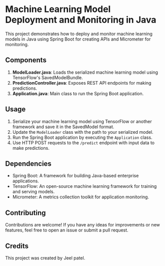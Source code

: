 # Machine Learning Model Deployment and Monitoring in Java

This project demonstrates how to deploy and monitor machine learning models in Java using Spring Boot for creating APIs and Micrometer for monitoring.

## Components

1. **ModelLoader.java**: Loads the serialized machine learning model using TensorFlow's SavedModelBundle.
2. **PredictionController.java**: Exposes REST API endpoints for making predictions.
3. **Application.java**: Main class to run the Spring Boot application.

## Usage

1. Serialize your machine learning model using TensorFlow or another framework and save it in the SavedModel format.
2. Update the `ModelLoader` class with the path to your serialized model.
3. Run the Spring Boot application by executing the `Application` class.
4. Use HTTP POST requests to the `/predict` endpoint with input data to make predictions.

## Dependencies

- Spring Boot: A framework for building Java-based enterprise applications.
- TensorFlow: An open-source machine learning framework for training and serving models.
- Micrometer: A metrics collection toolkit for application monitoring.

## Contributing

Contributions are welcome! If you have any ideas for improvements or new features, feel free to open an issue or submit a pull request.

## Credits

This project was created by Jeel patel.
